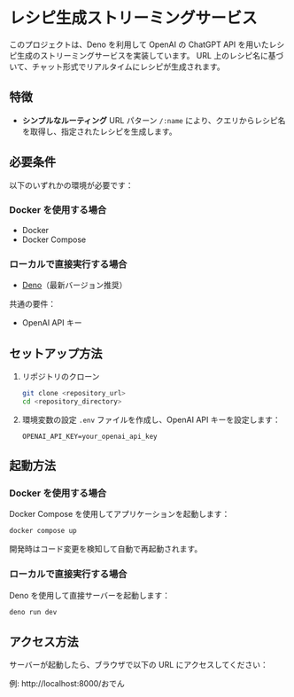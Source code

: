 # レシピ生成ストリーミングサービス

このプロジェクトは、Deno を利用して OpenAI の ChatGPT API を用いたレシピ生成のストリーミングサービスを実装しています。
URL 上のレシピ名に基づいて、チャット形式でリアルタイムにレシピが生成されます。

## 特徴

- **シンプルなルーティング**
  URL パターン `/:name` により、クエリからレシピ名を取得し、指定されたレシピを生成します。

## 必要条件

以下のいずれかの環境が必要です：

### Docker を使用する場合

- Docker
- Docker Compose

### ローカルで直接実行する場合

- [Deno](https://deno.land/)（最新バージョン推奨）

共通の要件：

- OpenAI API キー

## セットアップ方法

1. リポジトリのクローン

   ```bash
   git clone <repository_url>
   cd <repository_directory>
   ```

2. 環境変数の設定
   `.env` ファイルを作成し、OpenAI API キーを設定します：

   ```env
   OPENAI_API_KEY=your_openai_api_key
   ```

## 起動方法

### Docker を使用する場合

Docker Compose を使用してアプリケーションを起動します：

```bash
docker compose up
```

開発時はコード変更を検知して自動で再起動されます。

### ローカルで直接実行する場合

Deno を使用して直接サーバーを起動します：

```bash
deno run dev
```

## アクセス方法

サーバーが起動したら、ブラウザで以下の URL にアクセスしてください：

例:
http://localhost:8000/おでん
